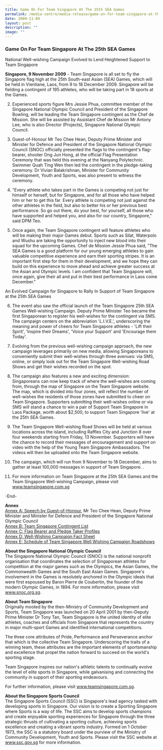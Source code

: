 ```yaml
---
title: Game On For Team Singapore At The 25th SEA Games
permalink: /media-centre/media-release/game-on-for-team-singapore-at-the-25th-sea-games/
date: 2009-11-09
layout: post
description: ""
image: ""
---
```


### **Game On For Team Singapore At The 25th SEA Games**

National Well-wishing Campaign Evolved to Lend Heightened Support to Team Singapore

**Singapore, 9 November 2009** - Team Singapore is all set to fly the Singapore flag high at the 25th South-east Asian (SEA) Games, which will be held in Vientiane, Laos, from 9 to 18 December 2009. Singapore will be fielding a contingent of 195 athletes, who will be taking part in 18 sports at the Games.

2. Experienced sports figure Mrs Jessie Phua, committee member of the Singapore National Olympic Council and President of the Singapore Bowling, will be leading the Team Singapore contingent as the Chef de Mission. She will be assisted by Assistant Chef de Mission Mr Antony Lee, who is also Director (Projects), Singapore National Olympic Council.

3. Guest-of-Honour Mr Teo Chee Hean, Deputy Prime Minister and Minister for Defence and President of the Singapore National Olympic Council (SNOC) officially presented the flags to the contingent's flag-bearer, shooter Ong Jun Hong, at the official Flag Presentation Ceremony that was held this evening at the Nanyang Polytechnic. Swimmer Quah Ting Wen then led the contingent in the pledge-taking ceremony. Dr Vivian Balakrishnan, Minister for Community Development, Youth and Sports, was also present to witness the ceremony.

4. "Every athlete who takes part in the Games is competing not just for himself or herself, but for Singapore, and for all those who have helped him or her to get this far. Every athlete is competing not just against the other athletes in the field, but also to better his or her previous best performance. So go out there, do your best, for yourself, all those who have supported and helped you, and also for our country, Singapore," said DPM Teo.

5. Once again, the Team Singapore contingent will feature athletes who will be making their major Games debut. Sports such as Silat, Waterpolo and Wushu are taking the opportunity to inject new blood into their squad for the upcoming Games. Chef de Mission Jessie Phua said, "The SEA Games is a good platform for our young emerging athletes to gain valuable competitive experience and earn their sporting stripes. It is an important first step for them in their development, and we hope they can build on this experience to move ahead and achieve greater success at the Asian and Olympic levels. I am confident that Team Singapore will, once again, give their all and put in their best performance in Laos come December."

An Evolved Campaign for Singapore to Rally In Support of Team Singapore at the 25th SEA Games

6. The event also saw the official launch of the Team Singapore 25th SEA Games Well-wishing Campaign. Deputy Prime Minister Teo became the first Singaporean to register his well-wishes for the contingent via SMS. The campaign centers on the abbreviation 'L.I.V.E.', underscoring the meaning and power of cheers for Team Singapore athletes - 'Lift their Spirit', 'Inspire their Dreams', 'Voice your Support' and 'Encourage them Today'.

7. Evolving from the previous well-wishing campaign approach, the new campaign leverages primarily on new media, allowing Singaporeans to conveniently submit their well-wishes through three avenues: via SMS, online, or simply look out for the Team Singapore Well-wishing Road Shows and get their wishes recorded on the spot.

8. The campaign also features a new and exciting dimension: Singaporeans can now keep track of where the well-wishes are coming from, through the map of Singapore on the Team Singapore website. The map, which is divided into four zones, will reflect the number of well-wishes the residents of those zones have submitted to cheer on Team Singapore. Supporters submitting their well-wishes online or via SMS will stand a chance to win a pair of Support Team Singapore in Laos Package, worth about $2,500, to support Team Singapore 'live' at the 25th SEA Games.

9. The Team Singapore Well-wishing Road Shows will be held at various locations across the island, including Raffles City and Junction 8 over four weekends starting from Friday, 13 November. Supporters will have the chance to record their messages of encouragement and support on video with the help of the Young Team Singapore Ambassadors. The videos will then be uploaded onto the Team Singapore website.

10. The campaign, which will run from 9 November to 18 December, aims to gather at least 100,000 messages in support of Team Singapore. .

11. For more information on Team Singapore at the 25th SEA Games and the Team Singapore Well-wishing Campaign, please visit www.teamsingapore.com.sg

-End-

**Annex**
<br>
[Annex A: Speech by Guest-of-Honour](/files/Media%20Centre/Media%20Release/2009/November/Annex20A2020Speech20by20GOHpdf.pdf), Mr Teo Chee Hean, Deputy Prime Minister and Minister for Defence and President of the Singapore National Olympic Council
<br>
[Annex B: Team Singapore Contingent List](/files/Media%20Centre/Media%20Release/2009/November/Annex20B2020Contingent20List20as20of203020Sep2009pdf.pdf)
<br>
[Annex C: Flag Bearer and Pledge Taker Profiles](/files/Media%20Centre/Media%20Release/2009/November/Annex%20C.pdf)
<br>
[Annex D: Well-Wishing Campaign Fact Sheet](/files/Media%20Centre/Media%20Release/2009/November/Annex20D2020About20Team20Singapore20WellWishing20Campaignpdf.pdf)
<br>
[Annex E: Schedule of Team Singapore Well Wishing Campaign Roadshows](/files/Media%20Centre/Media%20Release/2009/November/Annex20E2020Team20Singapore20Well20Wishing20Roadshowspdf.pdf)

**About the Singapore National Olympic Council**
<br>
The Singapore National Olympic Council (SNOC) is the national nonprofit organisation that coordinates the selection of Singaporean athletes for competition at the major games such as the Olympics, the Asian Games, the Commonwealth Games and the South East Asian Games. Singapore's involvement in the Games is resolutely anchored in the Olympic ideals that were first espoused by Baron Pierre de Coubertin, the founder of the modern Olympic Games, in 1894. For more information, please visit www.snoc.org.sg.

**About Team Singapore**
<br>
Originally mooted by the then-Ministry of Community Development and Sports, Team Singapore was launched on 20 April 2001 by then-Deputy Prime Minister Dr Tony Tan, Team Singapore is the united identity of elite athletes, coaches and officials from Singapore that represents the country in major multi-sport Games and identified international competitions.

The three core attributes of Pride, Performance and Perseverance anchor that which is the collective Team Singapore. Underscoring the traits of a winning team, these attributes are the important elements of sportsmanship and excellence that propel the nation forward to succeed on the world's sporting stage.

Team Singapore inspires our nation's athletic talents to continually evolve the level of elite sports in Singapore, while galvanising and connecting the community in support of their sporting endeavours.

For further information, please visit www.teamsingapore.com.sg.

**About the Singapore Sports Council**
<br>
The Singapore Sports Council (SSC) is Singapore's lead agency tasked with developing sports in Singapore. Our vision is to create a Sporting Singapore where Sports is a way of life. The SSC aims to develop sports champions and create enjoyable sporting experiences for Singapore through the three strategic thrusts of cultivating a sporting culture, achieving sports excellence and creating a vibrant sports industry. Formed on 1 October 1973, the SSC is a statutory board under the purview of the Ministry of Community Development, Youth and Sports. Please visit the SSC website at www.ssc.gov.sg for more information.